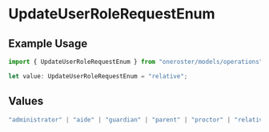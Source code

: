 # UpdateUserRoleRequestEnum

## Example Usage

```typescript
import { UpdateUserRoleRequestEnum } from "oneroster/models/operations";

let value: UpdateUserRoleRequestEnum = "relative";
```

## Values

```typescript
"administrator" | "aide" | "guardian" | "parent" | "proctor" | "relative" | "student" | "teacher"
```